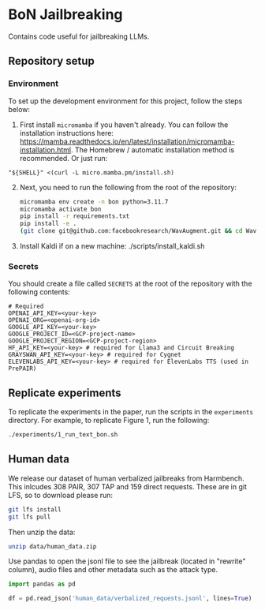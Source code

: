 # BoN Jailbreaking
Contains code useful for jailbreaking LLMs.

## Repository setup

### Environment

To set up the development environment for this project,
follow the steps below:

1. First install `micromamba` if you haven't already.
You can follow the installation instructions here:
https://mamba.readthedocs.io/en/latest/installation/micromamba-installation.html. The Homebrew / automatic installation method is recommended.
Or just run:
```
"${SHELL}" <(curl -L micro.mamba.pm/install.sh)
```
2. Next, you need to run the following from the root of the repository:
    ```bash
    micromamba env create -n bon python=3.11.7
    micromamba activate bon
    pip install -r requirements.txt
    pip install -e .
    (git clone git@github.com:facebookresearch/WavAugment.git && cd WavAugment && python setup.py develop)
    ```

3. Install Kaldi if on a new machine: ./scripts/install_kaldi.sh

### Secrets

You should create a file called `SECRETS` at the root of the repository
with the following contents:
```
# Required
OPENAI_API_KEY=<your-key>
OPENAI_ORG=<openai-org-id>
GOOGLE_API_KEY=<your-key>
GOOGLE_PROJECT_ID=<GCP-project-name>
GOOGLE_PROJECT_REGION=<GCP-project-region>
HF_API_KEY=<your-key> # required for Llama3 and Circuit Breaking
GRAYSWAN_API_KEY=<your-key> # required for Cygnet
ELEVENLABS_API_KEY=<your-key> # required for ElevenLabs TTS (used in PrePAIR)
```

## Replicate experiments

To replicate the experiments in the paper, run the scripts in the `experiments` directory. For example, to replicate Figure 1, run the following:

```bash
./experiments/1_run_text_bon.sh
```

## Human data

We release our dataset of human verbalized jailbreaks from Harmbench. This inlcudes 308 PAIR, 307 TAP and 159 direct requests. These are in git LFS, so to download please run:
```bash
git lfs install
git lfs pull
```

Then unzip the data:
```bash
unzip data/human_data.zip
```

Use pandas to open the jsonl file to see the jailbreak (located in "rewrite" column), audio files and other metadata such as the attack type.
```python
import pandas as pd

df = pd.read_json('human_data/verbalized_requests.jsonl', lines=True)
```

